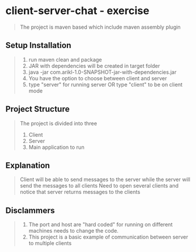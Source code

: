 # client-server-chat - exercise 
>The project is maven based which include maven assembly plugin

## Setup Installation 
>1. run maven clean and package
>2. JAR with dependencies will be created in target folder
>3. java -jar com.arikl-1.0-SNAPSHOT-jar-with-dependencies.jar
>4. You have the option to choose between client and server
>5. type "server" for running server OR type "client" to be on client mode

## Project Structure
>The project is divided into three
>1. Client
>2. Server
>3. Main application to run

## Explanation
> Client will be able to send messages to the server while the server will send the messages to all clients
> Need to open several clients and notice that server returns messages to the clients

## Disclammers
>1. The port and host are "hard coded" for running on different machines needs to change the code.
>2. This project is a basic example of communication between server to multiple clients
